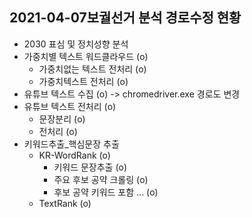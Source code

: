## 2021-04-07보궐선거 분석 경로수정 현황
- 2030 표심 및 정치성향 분석
- 가중치별 텍스트 워드클라우드 (o)
    - 가중치없는 텍스트 전처리 (o)
    - 가중치텍스트 전처리 (o)
- 유튜브 텍스트 수집 (o) -> chromedriver.exe 경로도 변경
- 유튜브 텍스트 전처리 (o)
    - 문장분리 (o)
    - 전처리 (o)
- 키워드추출_핵심문장 추출
    - KR-WordRank (o)
        - 키워드 문장추출 (o)
        - 주요 후보 공약 크롤링 (o)
        - 후보 공약 키워드 포함 ... (o)
    - TextRank (o)
